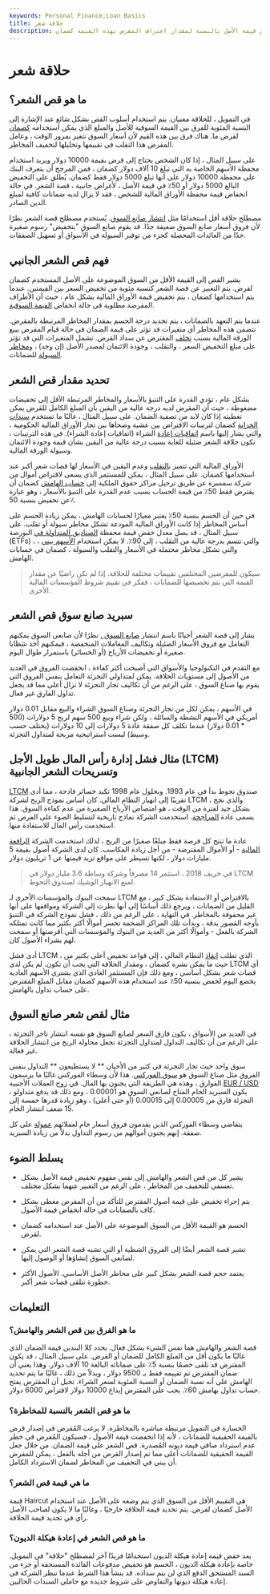 ```yaml
---
keywords: Personal Finance,Loan Basics
title: حلاقة شعر
description: الحلاقة هي النسبة المئوية للفرق بين قيمة الأصل بالنسبة لمقدار اعتراف المقرض بهذه القيمة كضمان.
---
```


# حلاقة شعر
## ما هو قص الشعر؟

في التمويل ، للحلاقة معنيان. يتم استخدام أسلوب القص بشكل شائع عند الإشارة إلى النسبة المئوية للفرق بين القيمة السوقية للأصل والمبلغ الذي يمكن استخدامه [كضمان](/collateral) لقرض ما. هناك فرق بين هذه القيم لأن أسعار السوق تتغير بمرور الوقت ، وعامل المقرض هذا التقلب في تقييمها وتحليلها لتخفيف المخاطر.

على سبيل المثال ، إذا كان الشخص يحتاج إلى قرض بقيمة 10000 دولار ويريد استخدام محفظة الأسهم الخاصة به التي تبلغ 10 آلاف دولار كضمان ، فمن المرجح أن يتعرف البنك على محفظة 10000 دولار على أنها تبلغ 5000 دولار فقط كضمان. يُطلق على التخفيض البالغ 5000 دولار أو 50٪ في قيمة الأصل ، لأغراض جانبية ، قصة الشعر. في حالة انخفاض قيمة محفظة الأوراق المالية للشخص ، فقد لا يزال لديه ضمانات كافية لمبلغ الدين الصادر.

مصطلح حلاقة أقل استخدامًا مثل [انتشار صانع السوق](/bid-askspread). يُستخدم مصطلح قصة الشعر نظرًا لأن فروق أسعار صانع السوق ضعيفة جدًا. قد يقوم صانع السوق "بتخفيض" رسوم صغيرة جدًا من العائدات المحصلة كجزء من توفير السيولة في الأسواق أو تسهيل الصفقات.

## فهم قص الشعر الجانبي

يشير القص إلى القيمة الأقل من السوق الموضوعة على الأصل المستخدم كضمان لقرض. يتم التعبير عن قصة الشعر كنسبة مئوية من تخفيض السعر بين القيمتين. عندما يتم استخدامها كضمان ، يتم تخفيض قيمة الأوراق المالية بشكل عام ، حيث أن الأطراف المقرضة مطلوبة في حالة انخفاض [القيمة السوقية](/marketvalue).

عندما يتم التعهد بالضمانات ، يتم تحديد درجة الحسم بمقدار المخاطر المرتبطة بالمقرض. تتضمن هذه المخاطر أي متغيرات قد تؤثر على قيمة الضمان في حالة قيام المقرض ببيع الورقة المالية بسبب [تخلف](/default2) المقترض عن سداد القرض. تشمل المتغيرات التي قد تؤثر على مبلغ التخفيض السعر ، والتقلب ، وجودة الائتمان لمصدر الأصل (إن وجد) ، [ومخاطر السيولة](/liquidityrisk) للضمانات.

## تحديد مقدار قص الشعر

بشكل عام ، تؤدي القدرة على التنبؤ بالأسعار والمخاطر المرتبطة الأقل إلى تخفيضات مضغوطة ، حيث أن المقرض لديه درجة عالية من اليقين بأن المبلغ الكامل للقرض يمكن تغطيته إذا كان لابد من تصفية الضمان. على سبيل المثال ، غالبًا ما تستخدم [سندات الخزانة](/treasurybill) كضمان لترتيبات الاقتراض بين عشية وضحاها بين تجار الأوراق المالية الحكومية ، والتي يشار إليها باسم [اتفاقيات إعادة](/repurchaseagreement) الشراء (اتفاقيات إعادة الشراء). في هذه الترتيبات ، تكون حلاقة الشعر ضئيلة للغاية بسبب درجة عالية من اليقين بشأن قيمة وجودة الائتمان وسيولة الورقة المالية.

الأوراق المالية التي تتميز [بالتقلب](/volatility) وعدم اليقين في الأسعار لها قصات شعر أكبر عند استخدامها كضمان. على سبيل المثال ، يمكن للمستثمر الذي يسعى لاقتراض أموال من شركة سمسرة عن طريق ترحيل مراكز حقوق الملكية إلى [حساب الهامش](/marginaccount) كضمان أن يقترض فقط 50٪ من قيمة الحساب بسبب عدم القدرة على التنبؤ بالأسعار ، وهو عبارة عن تخفيض بنسبة 50٪.

في حين أن الحسم بنسبة 50٪ يعتبر معيارًا لحسابات الهامش ، يمكن زيادة الحسم على أساس المخاطر إذا كانت الأوراق المالية المودعة تشكل مخاطر سيولة أو تقلب. على سبيل المثال ، قد يصل معدل خفض قيمة محفظة [الصناديق المتداولة في](/etf) البورصة (ETFs) ، والتي تتسم بدرجة عالية من التقلب ، إلى 90٪. لا يمكن استخدام [الأسهم بيني](/pennystock) ، والتي تشكل مخاطر محتملة في الأسعار والتقلب والسيولة ، كضمان في حسابات الهامش.

> سيكون للمقرضين المختلفين تقييمات مختلفة للحلاقة. إذا لم تكن راضيًا عن مقدار القيمة التي يتم تخصيصها للضمانات ، ففكر في تقييم شروط المؤسسات المالية الأخرى.

>

## سبريد صانع سوق قص الشعر

يشار إلى قصة الشعر أحيانًا باسم انتشار [صانع السوق .](/marketmaker) نظرًا لأن صانعي السوق يمكنهم التعامل مع فروق الأسعار الضئيلة وتكاليف المعاملات المنخفضة ، فيمكنهم أخذ شظايا صغيرة أو تخفيضات الأرباح (أو الخسائر) باستمرار طوال اليوم.

مع التقدم في التكنولوجيا والأسواق التي أصبحت أكثر كفاءة ، انخفضت الفروق في العديد من الأصول إلى مستويات الحلاقة. يمكن لمتداولي التجزئة التعامل بنفس الفروق التي يقوم بها صناع السوق ، على الرغم من أن تكاليف تجار التجزئة لا تزال أعلى مما قد يجعل تداول الفارق غير فعال.

في الأسهم ، يمكن لكل من تجار التجزئة وصناع السوق الشراء والبيع مقابل 0.01 دولار أمريكي في الأسهم النشطة والسائلة ، ولكن شراء وبيع 500 سهم لربح 5 دولارات (500 * 0.01 دولار) عندما تكلف كل صفقة عادة 5 دولارات إلى 10 دولارات (يختلف حسب وسيط) ليست استراتيجية مربحة لمتداول التجزئة.

## مثال فشل إدارة رأس المال طويل الأجل (LTCM) وتسريحات الشعر الجانبية

[LTCM](/longtermcapital) صندوق تحوط بدأ في عام 1993. وبحلول عام 1998 تكبد خسائر فادحة ، مما أدى تقريبًا إلى انهيار النظام المالي. كان أساس نموذج الربح لشركة LTCM ، والذي نجح بشكل جيد لفترة من الوقت ، هو امتصاص الأرباح الصغيرة من عدم كفاءة السوق. هذا يسمى عادة [المراجحة](/arbitrage). استخدمت الشركة نماذج تاريخية لتسليط الضوء على الفرص ثم استخدمت رأس المال للاستفادة منها.

عادة ما تنتج كل فرصة فقط مبلغًا صغيرًا من الربح ، لذلك استخدمت الشركة [الرافعة المالية](/leverage) - أو الأموال المقترضة - من أجل زيادة المكاسب. كان لدى الشركة أصول بقيمة 5 مليارات دولار ، لكنها تسيطر على مواقع تزيد قيمتها عن 1 تريليون دولار.

> في خريف 2018 ، استثمر 14 مصرفاً وشركة وساطة 3.6 مليار دولار في LTCM لمنع الانهيار الوشيك لصندوق التحوط.

>

سمحت البنوك والمؤسسات الأخرى لـ LTCM بالاقتراض أو الاستفادة بشكل كبير ، مع القليل من الضمانات ، ويرجع ذلك أساسًا إلى أنها نظرت إلى الشركة ومواقفها على أنها غير محفوفة بالمخاطر. في النهاية ، على الرغم من ذلك ، فشل نموذج الشركة في التنبؤ بأوجه القصور بدقة ، وبدأت تلك المراكز الضخمة تخسر أموالًا أكثر بكثير مما كانت تمتلكه الشركة بالفعل - وأموالًا أكثر من العديد من البنوك والمؤسسات التي أقرضتها أو سمحت لهم بشراء الأصول كان.

أدى فشل LTCM ، الذي تطلب [إنقاذ](/bailout) النظام المالي ، إلى قواعد تخفيض أعلى بكثير من حيث ما يمكن نشره كضمان ، ومقدار الحلاقة التي يجب أن تكون. لم يكن لدى LTCM أي قصات شعر بشكل أساسي ، ومع ذلك فإن المستثمر العادي الذي يشتري الأسهم العادية يخضع اليوم لخفض بنسبة 50٪ عند استخدام هذه الأسهم كضمان مقابل المبلغ المقترض على حساب تداول بالهامش.

## مثال لقص شعر صانع السوق

في العديد من الأسواق ، يكون فارق السعر لصانع السوق هو نفسه انتشار تاجر التجزئة ، على الرغم من أن تكاليف التداول لمتداول التجزئة تجعل محاولة الربح من انتشار الحلاقة غير فعالة.

سوق واحد حيث تجار التجزئة في كثير من الأحيان ** لا يستطيعون ** التداول بنفس الفروق مثل صناع السوق هو [سوق الفوركس](/forex). هذا لأن وسطاء الفوركس غالبًا ما يرسمون الفوارق ، وهذه هي الطريقة التي يجنون بها المال. في زوج العملات الأجنبية [EUR / USD](/eur-usd-euro-us-dollar-currency-pair) ، يكون السبريد الخام المتاح لصانعي السوق هو 0.00001 ، ومع ذلك قد يدفع متداولو التجزئة فارق من 0.00005 إلى 0.00015 (أو حتى أعلى) ، وهو زيادة قدرها خمسة إلى 15 ضعف انتشار الخام.

يتقاضى وسطاء الفوركس الذين يقدمون فروق أسعار خام لعملائهم [عمولة](/commission) على كل صفقة. إنهم يجنون أموالهم من رسوم التداول بدلاً من زيادة السبريد.

## يسلط الضوء

- يشير كل من قص الشعر والهامش إلى نفس مفهوم تخفيض قيمة الأصل بشكل تعسفي للتخفيف من المخاطر ، على الرغم من التعبير عنهما بشكل مختلف.

- يتم إجراء تخفيض على قيمة أصول المقترض للتأكد من أن المقرض مغطى بشكل كاف بالضمانات في حالة انخفاض قيمة الأصول.

- الحسم هو القيمة الأقل من السوق الموضوعة على الأصل عند استخدامه كضمان لقرض.

- تشير قصة الشعر أيضًا إلى الفروق الشظية أو التي تشبه قصة الشعر التي يمكن لصانعي السوق إنشاؤها أو الوصول إليها.

- يعتمد حجم قصة الشعر بشكل كبير على مخاطر الأصل الأساسي. الأصول الأكثر خطورة تتلقى قصات شعر أكبر.

## التعليمات

### ما هو الفرق بين قص الشعر والهامش؟

قصة الشعر والهامش هما نفس الشيء بشكل فعال. يحدد كلا البندين قيمة الضمان الذي غالبًا ما يكون أقل من المبلغ الكامل للضمان أو القرض. على سبيل المثال ، قد يكون المقترض قد تلقى خصمًا بنسبة 5٪ على ضماناته البالغة 10 آلاف دولار. وهذا يعني أن ضمان المقترض تم تقييمه فقط بـ 9500 دولار ، وبدلاً من ذلك ، غالبًا ما يتم تحديد الهامش على أنه نسبة الضمان أو النسبة المئوية لسعر الشراء. تخيل أن المقترض يفتح حساب تداول بهامش 60٪. يجب على المقترض إيداع 10000 دولار لاقتراض 6000 دولار.

### ما هو قص الشعر بالنسبة للمخاطرة؟

الخسارة في التمويل مرتبطة مباشرة بالمخاطرة. لا يرغب المُقرض في إصدار قرض بالقيمة الحقيقية للضمانات ، لأنه إذا انخفضت قيمة الأصول ، فسيكون المُقرض في خطر عدم استرداد صافي قيمة ديونه المُصدرة. قص الشعر على قيمة الضمان. من خلال جعل القيمة الحقيقية للضمانات أعلى مما تم إصدار القرض من أجله بالفعل ، يمكن للمقرض أن يبني في التخفيف من المخاطر لضمان الاسترداد الكامل.

### ما هي قيمة قص الشعر؟

قيمة Haircut هي التقييم الأقل من السوق الذي يتم وضعه على الأصل عند استخدام الأصل كضمان لقرض. يتم تحديد قيمة الحلاقة خارجيًا ، وغالبًا ما لا يكون لصاحب الأصل رأي في تحديد قيمة الحلاقة.

### ما هو قص الشعر في إعادة هيكلة الديون؟

يعد خفض قيمة إعادة هيكلة الديون استخدامًا فريدًا آخر لمصطلح "حلاقة" في التمويل. خاصة بإعادة هيكلة الديون ، الحسم هو تخفيض مدفوعات الفائدة المستحقة أو جزء من السند المستحق الدفع الذي لن يتم سداده. قد ينشأ هذا الشرط عندما تنظر الشركة في إعادة هيكلة ديونها والتفاوض على شروط جديدة مع حاملي السندات الحاليين.

